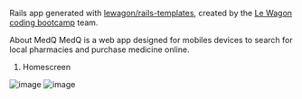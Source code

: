 Rails app generated with [lewagon/rails-templates](https://github.com/lewagon/rails-templates), created by the [Le Wagon coding bootcamp](https://www.lewagon.com) team.

About MedQ
MedQ is a web app designed for mobiles devices to search for local pharmacies and purchase medicine online.

1. Homescreen


![image](https://user-images.githubusercontent.com/87809334/217652273-bb4952a7-c74f-4c77-b31c-d9fde36890c9.png)
![image](https://user-images.githubusercontent.com/87809334/217654072-f74e8ab7-c426-4d5f-8ccb-19f5708682e1.png)

